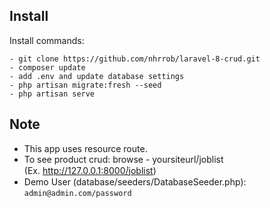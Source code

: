 ## Install

Install commands:
``` 
- git clone https://github.com/nhrrob/laravel-8-crud.git 
- composer update
- add .env and update database settings
- php artisan migrate:fresh --seed
- php artisan serve

```

## Note

- This app uses resource route.
- To see product crud: browse - yoursiteurl/่joblist 
  <br>(Ex. http://127.0.0.1:8000/่joblist)
- Demo User (database/seeders/DatabaseSeeder.php): 
<br> ```admin@admin.com/password```
